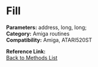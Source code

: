 # Fill

**Parameters:** address, long, long;  
**Category:** Amiga routines  
**Compatibility:** Amiga, ATARI520ST  

**Reference Link:**  
[Back to Methods List](../../SUMMARY.md)
